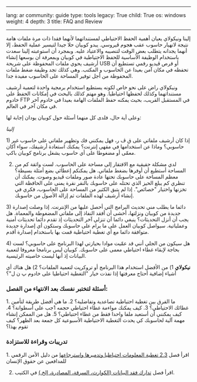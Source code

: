 

---

lang: ar
community: guide
type: tools
legacy: True
child: True
os: windows
weight: 4
depth: 3
title: FAQ and Review

---

<p>
إلينا ونيكولاي يعيان أهمية الحفظ الاحتياطي لمستنداتهما لأنهما فقدا ذات مرة ملفات هامة نتيجة لانهيار حاسوب عقب هجوم ڤيروسي. يبدو كوبيان حلا جيدا لتيسير عملية الحفظ، إلا أنهما يجدانه يتطلب بعض الوقت لتنصيبه والاعتياد عليه. وبمجرد أن استوعبته إلينا سعدت باستخدام الوظيفة الأساسية للحفظ الاحتياطية في كوبيان وبمعرفة أن بوسعها إنشاء أرشيف يحوي ملفات المحفوظة على شريحة USB أو قرص ڤيديو رقمي تستطيع أن تحفظه في مكان آمن بعيدا عن الحاسوب و المكتب. وهي كذلك تجد وظيفة ضغط ملفات المحفوظة من أجل توفير المساحة على الحاسوب مفيدة جدا.
</p>
<p>
ونيكولاي راض على نحو خاص لكونه يستطيع استخدام برمجية واحدة لتعمية أرشيف مستنداتهما وكذلك لحفظها احتياطيا. وهو مهتم كذلك بالبحث في إمكانات الحفظ على خادوم FTP في المستقبل القريب، بحيث يمكنه حفظ الملفات الهامة بعيدا في خادوم آخر في مكان آخر في العالم.
</p>
<p>
وعلى أية حال، فلدى كل منهما أسئلة حول كوبيان يودان إجابة لها:
</p>
<p>
<i>إلينا</i>
</p>
<p>
1) إذا كان أرشيف ملفاتي على ق ڤ ر، فهل يمكنني فك وتظهير ملفاتي على حاسوب غير حاسوبي؟ وماذا عن استخدامها في مقهى إنترنت؟
يمكنك استعادة أرشيفك، سواء أكان معمّى أو مضغوطا على أي حاسوب يشغل برنامج كوبيان باكپ.
</p>
<p>

2) لدي مشكلة حقيقية مع الافتقار إلى مساحة على الحاسوب. لست واثقة كم من المساحة أستطيع أن أوفرها بضغط ملفاتي. هل يمكنكم إعطائي بضع أمثلة بسيطة؟
معظم المساحة على حاسوبك تحتها عادة صور وملفات ڤيديو وصوت. يمكنك أن تنظري كم يبلغ الحيز الذي تحتله على حاسوبك بالنقر نقرة يمنى على الحافظة التي تخزنها واختيار "خصائص". إذا لم يتبق الكثير من المساحة على الحاسوب، فكري في إنشاء أرشيف لهذه الملفات ثم إزالة الأصول من حاسوبك.
</p>
<p>
3) دائما ما يطلب مني تحديث البرامج التي أحصل عليها من الإنترنت. إذا وصلت إصدارة جديدة من كوبيان ونزلتها، أخشى أن أفقد النفاذ إلى ملفاتي المضغوطة والمعماة. هل يجب أن أنزل التحديثات؟
ينبغي دائما أن تنزلي آخر التحديثات إذ تقدم دائما تحديثات أمنية وعملياتية. سيواصل كوبيان العمل على ما يرام على حاسوبك وستكون أي إصدارة جديدة متوافقة دائما مع أي تغطية احتياطية قمت بها باستخدام إصدارة أقدم.
</p>
<p>
4) هل سيكون من الجلي أنني قد عمّيت موادا بحيازتي لهذا البرنامج على حاسوبي؟
لست بحاجة لإبقاء غطاء احتياطي معمى على حاسوبك. كوبيان ليس برنامجا معروفا لتعمية البيانات إذ أنها ليست خاصيته الرئيسية.
</p>
<p>
<strong>نيكولاي</strong>
1) من الأفضل استخدام هذا البرنامج أو تروكرپت لتعمية الملفات؟
2) هل هناك أي أشياء إضافية أحتاج معرفتها إذا نفذت خيار "التغطية احتياطيا على خادوم پ ن ل"؟
</p>
<h3>أسئلة لتختبر نفسك بعد الانتهاء من الفصل:</h3>

<p>
1. ما الفرق بين تغطية احتياطية تصاعدية وتفاضلية؟
2. ما هي أفضل طريقة لتأمين غطائك الاحتياطي؟
3. كيف يمكنك مواءمة غطاء احتياطي حجمه 1جب على أسطوانة؟
4. كيف يمكنني أن أستعيد ملفا واحدا فقط من غطاء احتياطي؟
5. هل من الممكن إنشاء مهمة آلية لحاسوبك كي يحدث التغطية الاحتياطية الأسبوعية كل جمعة بعد الظهر؟ كيف تقوم بهذا؟
</p>
<h3>تدريبات وقراءة للاستزادة</h3>
<p>
1. اقرأ فصل <a class="ext-link" href="http://info.frontlinedefenders.org/manual/en/esecman/chapter2_3.html#2_3a">2.3 تغطية المعلومات احتياطيا وتدميرها واسترجاعها</a> من دليل الأمن الرقمي للمدافعين عن حقوق الإنسان

2. اقرأ فصل <a href="chapter_05">
تدارك فقد البيانات (الكوارث، السرقة، المصادرة، إلخ.)</a> في الكتيب.
</p>


